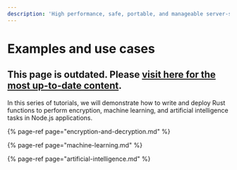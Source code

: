 ```yaml
---
description: 'High performance, safe, portable, and manageable server-side apps using Rust'
---
```


# Examples and use cases

## This page is outdated. Please [visit here for the most up-to-date content](https://www.secondstate.io/articles/why-webassembly-server/).

In this series of tutorials, we will demonstrate how to write and deploy Rust functions to perform encryption, machine learning, and artificial intelligence tasks in Node.js applications.

{% page-ref page="encryption-and-decryption.md" %}

{% page-ref page="machine-learning.md" %}

{% page-ref page="artificial-intelligence.md" %}



